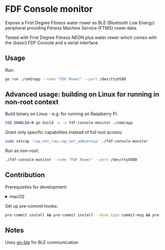 # FDF Console monitor

Expose a First Degree Fitness water rower as BLE (Bluetooth Low Energy)
peripheral providing Fitness Machine Service (FTMS) rower data.

Tested with First Degree Fitness NEON plus water rower which comes with the
(basic) FDF Console and a serial interface.

## Usage

Run:

```bash
go run ./cmd/app --name "FDF Rower" --port /dev/ttyUSB0
```

## Advanced usage: building on Linux for running in non-root context

Build binary on Linux - e.g. for running on Raspberry Pi:

```bash
CGO_ENABLED=0 go build -a -o fdf-console-monitor ./cmd/app
```

Grant only specific capabilities instead of full root access:

```bash
sudo setcap 'cap_net_raw,cap_net_admin+eip' ./fdf-console-monitor
```

Run as non-root:

```bash
./fdf-console-monitor --name "FDF Rower" --port /dev/ttyUSB0
```

## Contribution

Prerequisites for development:

<details>
<summary>macOS</summary>

```bash
brew install pre-commit commitizen golangci-lint
```

</details>

Set up pre-commit hooks:

```bash
pre-commit install && pre-commit install --hook-type commit-msg && pre-commit run
```

## Notes

Uses [go-ble](https://github.com/go-ble/ble) for BLE communication
